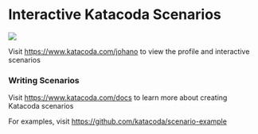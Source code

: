 # Interactive Katacoda Scenarios

[![](http://shields.katacoda.com/katacoda/johano/count.svg)](https://www.katacoda.com/johano "Get your profile on Katacoda.com")

Visit https://www.katacoda.com/johano to view the profile and interactive scenarios

### Writing Scenarios
Visit https://www.katacoda.com/docs to learn more about creating Katacoda scenarios

For examples, visit https://github.com/katacoda/scenario-example
